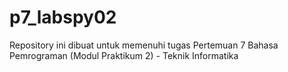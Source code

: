 # p7_labspy02
Repository ini dibuat untuk memenuhi tugas Pertemuan 7 Bahasa Pemrograman (Modul Praktikum 2) - Teknik Informatika

